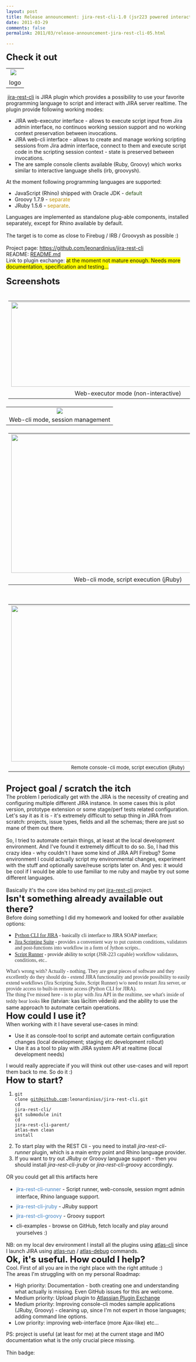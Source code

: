 ```yaml
---
layout: post
title: Release announcement: jira-rest-cli-1.0 (jsr223 powered interactive jira scripting console)
date: 2011-03-29
comments: false
permalink: 2011/03/release-announcement-jira-rest-cli-05.html

---
```


<span class="Apple-style-span" style="font-size: x-large;"><b>Check it out</b></span> <br /><table cellpadding="0" cellspacing="0" class="tr-caption-container" style="margin-left: auto; margin-right: auto; text-align: center;"><tbody><tr><td style="text-align: center;"><a href="http://3.bp.blogspot.com/-mkFMoGxOFi8/TZTCeGgyWyI/AAAAAAAAELU/8cnUY43s_TI/s1600/1_2011-03-31_1946.png" imageanchor="1" style="clear: left; margin-bottom: 1em; margin-left: auto; margin-right: auto;"><img border="0" src="http://3.bp.blogspot.com/-mkFMoGxOFi8/TZTCeGgyWyI/AAAAAAAAELU/8cnUY43s_TI/s1600/1_2011-03-31_1946.png" /></a>&nbsp;&nbsp;</td></tr><tr><td class="tr-caption" style="text-align: center;">logo</td></tr></tbody></table>&nbsp;<a href="https://github.com/leonardinius/jira-rest-cli">jira-rest-cli</a> is JIRA plugin which provides a possibility to use your favorite programming language to script and&nbsp;interact&nbsp;with JIRA server realtime. The plugin provide following working modes:<br /><ul><li>JIRA web-executor interface - allows to execute script input from Jira admin interface, no&nbsp;continuos&nbsp;working session support and no working context preservation between&nbsp;invocations.</li><li>JIRA web-cli interface - allows to create and manage working scripting sessions from Jira admin interface, connect to them and execute script code in the scripting session context - state is preserved between invocations.&nbsp;</li><li>The are sample console clients available (Ruby, Groovy) which works similar to interactive language shells (irb, groovysh).</li></ul>At the moment following&nbsp;programming&nbsp;languages are supported:<br /><ul><li>JavaScript (Rhino) shipped with Oracle JDK - <span class="Apple-style-span" style="color: #274e13;">default</span></li><li>Groovy 1.7.9 - <span class="Apple-style-span" style="color: #bf9000;">separate</span></li><li>JRuby 1.5.6 - <span class="Apple-style-span" style="color: #bf9000;">separate</span>.</li></ul><div>Languages are implemented as standalone&nbsp;plug-able&nbsp;components, installed separately, except for Rhino available by default.</div><div><br /></div>The target is to come as close to Firebug / IRB / Groovysh as possible :)<br /><br />Project page:&nbsp;<a href="https://github.com/leonardinius/jira-rest-cli">https://github.com/leonardinius/jira-rest-cli</a><br />README: <a href="https://github.com/leonardinius/jira-rest-cli/blob/master/README.md">README.md</a><br /><a href="https://github.com/leonardinius/jira-rest-cli/blob/master/README.md"></a>Link to plugin exchange: <span class="Apple-style-span" style="background-color: yellow;">at the moment not mature enough. Needs more documentation, specification and testing...</span><a href="https://github.com/leonardinius/jira-rest-cli"></a><br /><div><br /></div><div><span class="Apple-style-span" style="font-size: x-large;"><b><span class="Apple-style-span" style="background-color: yellow;"></span>Screenshots</b></span></div><div><span class="Apple-style-span" style="font-size: large;"></span><br /><div><div><table align="center" cellpadding="0" cellspacing="0" class="tr-caption-container" style="margin-bottom: 0.5em; margin-left: auto; margin-right: auto; padding-bottom: 6px; padding-left: 6px; padding-right: 6px; padding-top: 6px; text-align: center;"><tbody><tr><td style="text-align: center;"><a href="http://1.bp.blogspot.com/-pXkS3i1_km0/TZECWFTFBSI/AAAAAAAAELQ/fM3T-kyrIVc/s1600/non+cli.png" imageanchor="1" style="margin-left: auto; margin-right: auto;"><img border="0" height="232" src="http://1.bp.blogspot.com/-pXkS3i1_km0/TZECWFTFBSI/AAAAAAAAELQ/fM3T-kyrIVc/s640/non+cli.png" width="640" /></a></td></tr><tr><td class="tr-caption" style="padding-top: 4px; text-align: center;">Web-executor mode (non-interactive)</td></tr></tbody></table></div></div><div><table align="center" cellpadding="0" cellspacing="0" class="tr-caption-container" style="margin-left: auto; margin-right: auto; text-align: center;"><tbody><tr><td style="text-align: center;"><a href="http://1.bp.blogspot.com/-hS6PnineDH4/TZECSGv-rEI/AAAAAAAAELE/3fQXcd8Brlc/s1600/2011-03-28_2344.png" style="margin-left: auto; margin-right: auto;"><img border="0" src="http://1.bp.blogspot.com/-hS6PnineDH4/TZECSGv-rEI/AAAAAAAAELE/3fQXcd8Brlc/s640/2011-03-28_2344.png" /></a></td></tr><tr><td class="tr-caption" style="text-align: center;">Web-cli mode, session management</td></tr></tbody></table></div><div><div><table align="center" cellpadding="0" cellspacing="0" class="tr-caption-container" style="margin-bottom: 0.5em; margin-left: auto; margin-right: auto; padding-bottom: 6px; padding-left: 6px; padding-right: 6px; padding-top: 6px; text-align: center;"><tbody><tr><td style="text-align: center;"><a href="http://1.bp.blogspot.com/-cPW_TitsUx4/TZECS2LQOeI/AAAAAAAAELI/pPJr5WiVUuo/s1600/2011-03-28_2346.png" imageanchor="1" style="margin-left: auto; margin-right: auto;"><img border="0" height="379" src="http://1.bp.blogspot.com/-cPW_TitsUx4/TZECS2LQOeI/AAAAAAAAELI/pPJr5WiVUuo/s640/2011-03-28_2346.png" width="640" /></a></td></tr><tr><td class="tr-caption" style="padding-top: 4px; text-align: center;">Web-cli mode, script execution (jRuby)</td></tr></tbody></table></div></div><div><span class="Apple-style-span" style="font-size: large;"></span><br /><table align="center" cellpadding="0" cellspacing="0" class="tr-caption-container" style="font-size: medium; margin-bottom: 0.5em; margin-left: auto; margin-right: auto; padding-bottom: 6px; padding-left: 6px; padding-right: 6px; padding-top: 6px; text-align: center;"><tbody><tr><td style="text-align: center;"><a href="http://3.bp.blogspot.com/-62GtLpXPg6s/TZECVaXpdZI/AAAAAAAAELM/qigOfVpp_zQ/s1600/jruby.png" imageanchor="1" style="margin-left: auto; margin-right: auto;"><img border="0" height="427" src="http://3.bp.blogspot.com/-62GtLpXPg6s/TZECVaXpdZI/AAAAAAAAELM/qigOfVpp_zQ/s640/jruby.png" width="640" /></a></td></tr><tr><td class="tr-caption" style="font-size: 13px; padding-top: 4px; text-align: center;">Remote console-cli mode, script execution (jRuby)</td></tr></tbody></table><span class="Apple-style-span" style="font-size: large;"><span class="Apple-style-span" style="background-color: yellow; font-size: small;"></span></span><br /><span class="Apple-style-span" style="font-size: x-large;"><b>Project goal / scratch the itch</b></span><br />The problem I periodically get with the JIRA is the&nbsp;necessity&nbsp;of creating and configuring multiple different JIRA instance. In some cases this is pilot version, prototype extension or some stage/perf tests related configuration. Let's say it as it is - it's&nbsp;extremely&nbsp;difficult to setup thing in JIRA from scratch: projects, issue types, fields and all the schemas; there are just so mane of them out there.<br /><br />So, I tried to automate certain things, at least at the local development environment. And I've found it extremely difficult to do so. So, I had this crazy idea - why couldn't I have some kind of JIRA API Firebug? Some environment I could actually script my environmental changes, experiment with the stuff and optionally save/reuse scripts later on. And yes: it would be cool if I would be able to use familiar to me ruby and maybe try out some different languages.<br /><br />Basically it's the core idea behind my pet&nbsp;<a href="https://github.com/leonardinius/jira-rest-cli">jira-rest-cli</a>&nbsp;project.<br /><b><span class="Apple-style-span" style="font-size: x-large;">Isn't something already available out there?</span></b><br />Before doing something I did my homework and looked for other available options:<br /><ul><li><span class="Apple-style-span" style="font-family: Times, 'Times New Roman', serif;"><a href="https://plugins.atlassian.com/plugin/details/16346">Python CLI for JIRA</a> - basically cli interface to JIRA SOAP interface;</span></li><li><span class="Apple-style-span" style="font-family: Times, 'Times New Roman', serif;"><a href="https://plugins.atlassian.com/plugin/details/16346">Jira Scripting Suite</a>&nbsp;- p<span class="Apple-style-span" style="color: #333333; line-height: 16px;">rovides a convenient way to put custom conditions, validators and post-functions into workflow in a form of Jython scripts..</span></span></li><li><span class="Apple-style-span" style="font-family: Times, 'Times New Roman', serif;"><a href="https://plugins.atlassian.com/plugin/details/6820">Script Runner</a>&nbsp;- provide ability to script (<span class="Apple-style-span" style="color: #333333; line-height: 16px;">JSR-223&nbsp;capable) workflow validators, conditions, etc..</span></span></li></ul><div><span class="Apple-style-span" style="color: #333333; font-family: Times, 'Times New Roman', serif;"><span class="Apple-style-span" style="line-height: 16px;">What's wrong with? Actually - nothing. The</span></span><span class="Apple-style-span" style="color: #333333; font-family: Times, 'Times New Roman', serif; line-height: 16px;">y are great pieces of software and they excellently do they should do - extend JIRA functionality and provide possibility to easily extend workflows (Jira Scripting Suite, Script Runner) w/o need to restart Jira server, or provide access to built-in remote access (Python CLI for JIRA).</span></div><div><span class="Apple-style-span" style="color: #333333; font-family: Times, 'Times New Roman', serif; line-height: 16px;">The thing I've missed here - is to play with Jira API in the realtime, see what's inside of teddy bear looks&nbsp;</span>like (latvian: kas lācītim vēderā) and the ability to use the same approach to automate certain operations.</div><b><span class="Apple-style-span" style="font-size: x-large;">How could I use it?</span></b><br />When working with it I have several use-cases in mind:</div><div><ul><li>Use it as console-tool to script and automate certain configuration changes (local development; staging etc development rollout)</li><li>Use it as a tool to play with JIRA system API at realtime (local development needs)</li></ul><div>I would really appreciate if you will think out other use-cases and will report them back to me. So do it :)&nbsp;</div><span class="Apple-style-span" style="font-size: x-large;"><b>How to start?</b></span><br /><ol><li> <pre><code class="no-highlight">git clone git@github.com:leonardinius/jira-rest-cli.git<br />cd jira-rest-cli/<br />git submodule init<br />cd jira-rest-cli-parent/<br />atlas-mvn clean install<br /></code></pre></li><li>To start play with the REST Cli - you need to install <i>jira-rest-cli-runner</i>&nbsp;plugin, which is a main entry point and Rhino language provider.<br /></li><li>If you want to try out JRuby or Groovy language support - then you should install <i>jira-rest-cli-jruby</i> or <i>jira-rest-cli-groovy</i> accordingly.</li></ol><div><span class="Apple-style-span" style="line-height: 18px;"><span class="Apple-style-span" style="font-family: inherit;"><div style="line-height: 1.5em !important; margin-bottom: 1em !important; margin-left: 0px !important; margin-right: 0px !important; margin-top: 1em !important; padding-bottom: 0px; padding-left: 0px; padding-right: 0px; padding-top: 0px;">OR you could get all this artifacts here</div><ul style="line-height: 1.4em; margin-bottom: 1em !important; margin-left: 2em !important; margin-right: 0px !important; margin-top: 1em !important; padding-bottom: 0px; padding-left: 0px; padding-right: 0px; padding-top: 0px;"><li style="line-height: 1.4em; margin-bottom: 0.5em; margin-left: 0px; margin-right: 0px; margin-top: 0.5em; padding-bottom: 0px; padding-left: 0px; padding-right: 0px; padding-top: 0px;"><a href="http://dl.dropbox.com/u/379506/jira-rest-cli/jira-rest-cli-runner-1.0.jar" style="color: #4183c4; line-height: 1.4em; margin-bottom: 0px; margin-left: 0px; margin-right: 0px; margin-top: 0px; outline-color: initial; outline-style: none; outline-width: initial; padding-bottom: 0px; padding-left: 0px; padding-right: 0px; padding-top: 0px; text-decoration: none;">jira-rest-cli-runner</a>&nbsp;- Script runner, web-console, session mgmt admin interface, Rhino language support.</li><li style="line-height: 1.4em; margin-bottom: 0.5em; margin-left: 0px; margin-right: 0px; margin-top: 0.5em; padding-bottom: 0px; padding-left: 0px; padding-right: 0px; padding-top: 0px;"><a href="http://dl.dropbox.com/u/379506/jira-rest-cli/jira-rest-cli-jruby-1.0.jar" style="color: #4183c4; line-height: 1.4em; margin-bottom: 0px; margin-left: 0px; margin-right: 0px; margin-top: 0px; outline-color: initial; outline-style: none; outline-width: initial; padding-bottom: 0px; padding-left: 0px; padding-right: 0px; padding-top: 0px; text-decoration: none;">jira-rest-cli-jruby</a>&nbsp;- JRuby support</li><li style="line-height: 1.4em; margin-bottom: 0.5em; margin-left: 0px; margin-right: 0px; margin-top: 0.5em; padding-bottom: 0px; padding-left: 0px; padding-right: 0px; padding-top: 0px;"><a href="http://dl.dropbox.com/u/379506/jira-rest-cli/jira-rest-cli-groovy-1.0.jar" style="color: #4183c4; line-height: 1.4em; margin-bottom: 0px; margin-left: 0px; margin-right: 0px; margin-top: 0px; outline-color: initial; outline-style: none; outline-width: initial; padding-bottom: 0px; padding-left: 0px; padding-right: 0px; padding-top: 0px; text-decoration: none;">jira-rest-cli-groovy</a>&nbsp;- Groovy support</li><li style="line-height: 1.4em; margin-bottom: 0.5em; margin-left: 0px; margin-right: 0px; margin-top: 0.5em; padding-bottom: 0px; padding-left: 0px; padding-right: 0px; padding-top: 0px;">cli-examples - browse on GitHub, fetch locally and play around yourselves :)</li></ul></span></span></div><div>NB: on my local dev environment I install all the plugins using <a href="http://confluence.atlassian.com/display/DEVNET/atlas-cli">atlas-cli</a>&nbsp;since I launch JIRA using <a href="http://confluence.atlassian.com/display/DEVNET/atlas-run">atlas-run</a> / <a href="http://confluence.atlassian.com/display/DEVNET/atlas-debug">atlas-debug</a> commands.</div><b><span class="Apple-style-span" style="font-size: x-large;">Ok, it's useful.&nbsp;How could I help?</span></b><br />Cool. First of all you are in the right place with the right attitude :)<br />The areas I'm struggling with on my personal Roadmap:<br /><ul><li>High priority: Documentation - both creating one and understanding what actually is missing. Even GitHub issues for this are welcome.</li><li>Medium priority: Upload plugin to <a href="https://plugins.atlassian.com/">Atlassian Plugin Exchange</a></li><li>Medium priority: Improving console-cli modes sample applications (JRuby, Groovy) - cleaning up, since I'm not expert in those languages; adding command line options.</li><li>Low priority: improving web-interface (more Ajax-like) etc...</li></ul><div>PS: project is useful (at least for me) at the current stage and IMO documentation what is the only&nbsp;crucial&nbsp;piece missing.</div></div></div><br />Thin badge: <script src="http://www.ohloh.net/p/488909/widgets/project_thin_badge.js" type="text/javascript"></script>
